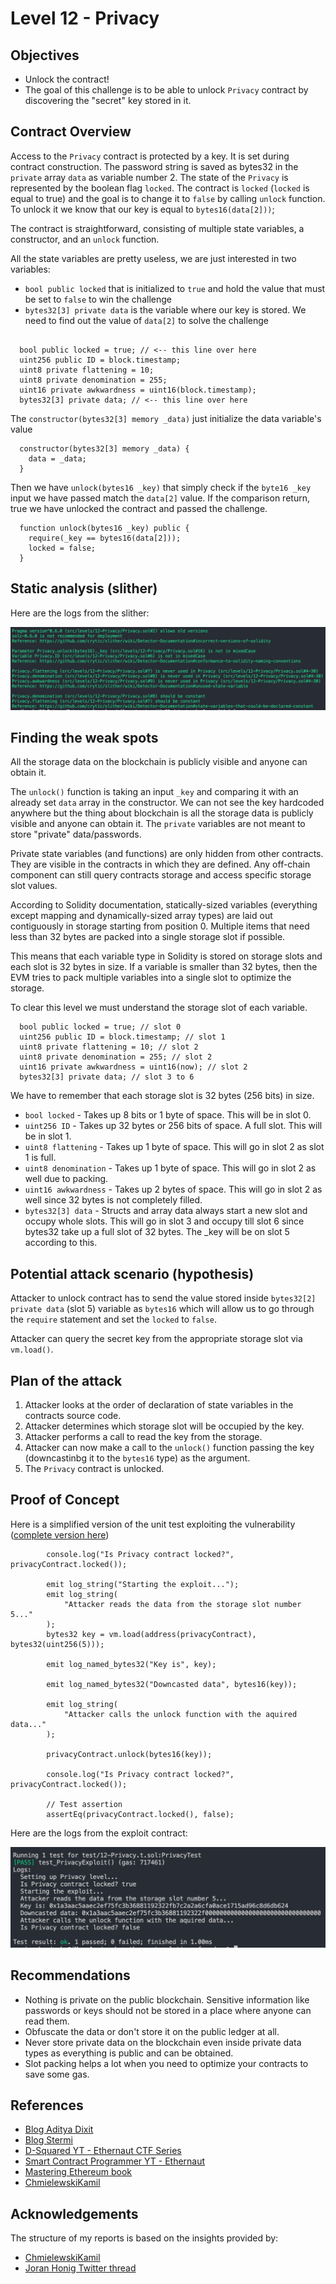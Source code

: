 # Level 12 - Privacy

## Objectives

- Unlock the contract!
- The goal of this challenge is to be able to unlock `Privacy` contract by discovering the "secret" key stored in it.

## Contract Overview

Access to the `Privacy` contract is protected by a key. It is set during contract construction. The password string is saved as bytes32 in the `private` array `data` as variable number 2. The state of the `Privacy` is represented by the boolean flag `locked`. The contract is `locked` (`locked` is equal to true) and the goal is to change it to `false` by calling `unlock` function. To unlock it we know that our key is equal to `bytes16(data[2]))`;

The contract is straightforward, consisting of multiple state variables, a constructor, and an `unlock` function.

All the state variables are pretty useless, we are just interested in two variables:

- `bool public locked` that is initialized to `true` and hold the value that must be set to `false` to win the challenge
- `bytes32[3] private data` is the variable where our key is stored. We need to find out the value of `data[2]` to solve the challenge

```solidity

  bool public locked = true; // <-- this line over here
  uint256 public ID = block.timestamp;
  uint8 private flattening = 10;
  uint8 private denomination = 255;
  uint16 private awkwardness = uint16(block.timestamp);
  bytes32[3] private data; // <-- this line over here
```

The `constructor(bytes32[3] memory _data)` just initialize the data variable's value

```solidity
  constructor(bytes32[3] memory _data) {
    data = _data;
  }
```

Then we have `unlock(bytes16 _key)` that simply check if the `byte16 _key` input we have passed match the `data[2]` value. If the comparison return, true we have unlocked the contract and passed the challenge.

```solidity
  function unlock(bytes16 _key) public {
    require(_key == bytes16(data[2]));
    locked = false;
  }
```

## Static analysis (slither)

Here are the logs from the slither:

![alt text](https://github.com/matrix-0wl/ethernaut-solutions-foundry/blob/master/img/Privacy_slither.png)

## Finding the weak spots

All the storage data on the blockchain is publicly visible and anyone can obtain it.

The `unlock()` function is taking an input `_key` and comparing it with an already set `data` array in the constructor. We can not see the key hardcoded anywhere but the thing about blockchain is all the storage data is publicly visible and anyone can obtain it. The `private` variables are not meant to store "private" data/passwords.

Private state variables (and functions) are only hidden from other contracts. They are visible in the contracts in which they are defined. Any off-chain component can still query contracts storage and access specific storage slot values.

According to Solidity documentation, statically-sized variables (everything except mapping and dynamically-sized array types) are laid out contiguously in storage starting from position 0. Multiple items that need less than 32 bytes are packed into a single storage slot if possible.

This means that each variable type in Solidity is stored on storage slots and each slot is 32 bytes in size. If a variable is smaller than 32 bytes, then the EVM tries to pack multiple variables into a single slot to optimize the storage.

To clear this level we must understand the storage slot of each variable.

```solidity
  bool public locked = true; // slot 0
  uint256 public ID = block.timestamp; // slot 1
  uint8 private flattening = 10; // slot 2
  uint8 private denomination = 255; // slot 2
  uint16 private awkwardness = uint16(now); // slot 2
  bytes32[3] private data; // slot 3 to 6
```

We have to remember that each storage slot is 32 bytes (256 bits) in size.

- `bool locked` - Takes up 8 bits or 1 byte of space. This will be in slot 0.
- `uint256 ID` - Takes up 32 bytes or 256 bits of space. A full slot. This will be in slot 1.
- `uint8 flattening` - Takes up 1 byte of space. This will go in slot 2 as slot 1 is full.
- `uint8 denomination` - Takes up 1 byte of space. This will go in slot 2 as well due to packing.
- `uint16 awkwardness` - Takes up 2 bytes of space. This will go in slot 2 as well since 32 bytes is not completely filled.
- `bytes32[3] data` - Structs and array data always start a new slot and occupy whole slots. This will go in slot 3 and occupy till slot 6 since bytes32 take up a full slot of 32 bytes. The \_key will be on slot 5 according to this.

## Potential attack scenario (hypothesis)

Attacker to unlock contract has to send the value stored inside `bytes32[2] private data` (slot 5) variable as `bytes16` which will allow us to go through the `require` statement and set the `locked` to `false`.

Attacker can query the secret key from the appropriate storage slot via `vm.load()`.

## Plan of the attack

1. Attacker looks at the order of declaration of state variables in the contracts source code.
2. Attacker determines which storage slot will be occupied by the key.
3. Attacker performs a call to read the key from the storage.
4. Attacker can now make a call to the `unlock()` function passing the key (downcastinbg it to the `bytes16` type) as the argument.
5. The `Privacy` contract is unlocked.

## Proof of Concept

Here is a simplified version of the unit test exploiting the vulnerability ([complete version here](https://github.com/matrix-0wl/ethernaut-solutions-foundry/blob/master/test/12-Privacy.t.sol))

```solidity
        console.log("Is Privacy contract locked?", privacyContract.locked());

        emit log_string("Starting the exploit...");
        emit log_string(
            "Attacker reads the data from the storage slot number 5..."
        );
        bytes32 key = vm.load(address(privacyContract), bytes32(uint256(5)));

        emit log_named_bytes32("Key is", key);

        emit log_named_bytes32("Downcasted data", bytes16(key));

        emit log_string(
            "Attacker calls the unlock function with the aquired data..."
        );

        privacyContract.unlock(bytes16(key));

        console.log("Is Privacy contract locked?", privacyContract.locked());

        // Test assertion
        assertEq(privacyContract.locked(), false);
```

Here are the logs from the exploit contract:

![alt text](https://github.com/matrix-0wl/ethernaut-solutions-foundry/blob/master/img/Privacy.png)

## Recommendations

- Nothing is private on the public blockchain. Sensitive information like passwords or keys should not be stored in a place where anyone can read them.
- Obfuscate the data or don't store it on the public ledger at all.
- Never store private data on the blockchain even inside private data types as everything is public and can be obtained.
- Slot packing helps a lot when you need to optimize your contracts to save some gas.

## References

- [Blog Aditya Dixit](https://blog.dixitaditya.com/series/ethernaut)
- [Blog Stermi](https://stermi.xyz/blog/ethernaut-challenge-12-solution-privacy)
- [D-Squared YT - Ethernaut CTF Series](https://www.youtube.com/watch?v=_ylKN2R_o-Y&list=PLiAoBT74VLnmRIPZGg4F36fH3BjQ5fLnz)
- [Smart Contract Programmer YT - Ethernaut](https://www.youtube.com/playlist?list=PLO5VPQH6OWdWh5ehvlkFX-H3gRObKvSL6)
- [Mastering Ethereum book](https://github.com/ethereumbook/ethereumbook)
- [ChmielewskiKamil](https://github.com/ChmielewskiKamil/ethernaut-foundry)

## Acknowledgements

The structure of my reports is based on the insights provided by:

- [ChmielewskiKamil](https://github.com/ChmielewskiKamil/ethernaut-foundry)
- [Joran Honig Twitter thread](https://twitter.com/joranhonig/status/1539578735631949825?s=20&t=Kp6iDNXfRKQUBbsb_Yj5SQ)
